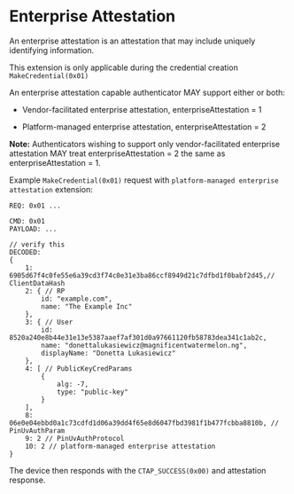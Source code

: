 # Enterprise Attestation

An enterprise attestation is an attestation that may include uniquely identifying information. 

This extension is only applicable during the credential creation `MakeCredential(0x01) `

An enterprise attestation capable authenticator MAY support either or both:

- Vendor-facilitated enterprise attestation, enterpriseAttestation = 1

- Platform-managed enterprise attestation, enterpriseAttestation = 2

**Note:** Authenticators wishing to support only vendor-facilitated enterprise attestation MAY treat enterpriseAttestation = 2 the same as enterpriseAttestation = 1.

Example `MakeCredential(0x01)` request with `platform-managed enterprise attestation` extension:

```
REQ: 0x01 ...

CMD: 0x01
PAYLOAD: ...

// verify this 
DECODED: 
{
    1: 6905d67f4c0fe55e6a39cd3f74c0e31e3ba86ccf8949d21c7dfbd1f0babf2d45,// ClientDataHash
    2: { // RP
        id: "example.com",
        name: "The Example Inc"
    },
    3: { // User
        id: 8520a240e8b44e31e13e5387aaef7af301d0a97661120fb58783dea341c1ab2c, 
        name: "donettalukasiewicz@magnificentwatermelon.ng",
        displayName: "Donetta Lukasiewicz"
    },
    4: [ // PublicKeyCredParams
        {
            alg: -7,
            type: "public-key"
        }
    ],
    8: 06e0e04ebbd0a1c73cdfd1d06a39dd4f65e8d6047fbd3981f1b477fcbba8810b, // PinUvAuthParam
    9: 2 // PinUvAuthProtocol
    10: 2 // platform-managed enterprise attestation
}
```

The device then responds with the `CTAP_SUCCESS(0x00)` and attestation response.
